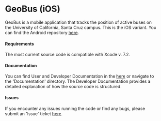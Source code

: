 # GeoBus (iOS)

GeoBus is a mobile application that tracks the position of active buses on the University of California, Santa Cruz campus. This is the iOS variant. You can find the Android repository [here](https://github.com/BusSquad/geobus-android).

#### Requirements

The most current source code is compatible with Xcode v. 7.2.

#### Documentation

You can find User and Developer Documentation in the [here](https://github.com/BusSquad/geobus-ios/blob/master/documentation/User-Developer%20Documentation.pdf) or navigate to the 'Documentation' directory. The Developer Documentation provides a detailed explanation of how the source code is structured.

#### Issues

If you encounter any issues running the code or find any bugs, please submit an 'Issue' ticket [here](https://github.com/BusSquad/geobus-ios/issues).